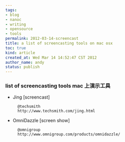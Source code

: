 ```yaml
---
tags:
- blog
- nanoc
- writing
- opensource
- tools
permalink: 2012-03-14-screencast
title: a list of screencasting tools on mac osx
toc: true
kind: article
created_at: Wed Mar 14 14:52:47 CST 2012
author_name: andy
status: publish
---
```


### list of screencasting tools mac 上演示工具
* Jing [screencast]

        @techsmith 
        http://www.techsmith.com/jing.html

* OmniDazzle [screen show]

        @omnigroup
        http://www.omnigroup.com/products/omnidazzle/

